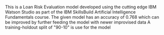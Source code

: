 This is a Loan Risk Evaluation model developed using the cutting edge IBM Watson Studio as part of the IBM SkillsBuild Artificial Intelligence Fundamentals course.
The given model has an accuracy of 0.768 which can be improved by further feeding the model with newer improvised data
A training-holdout split of "90-10" is use for the model
